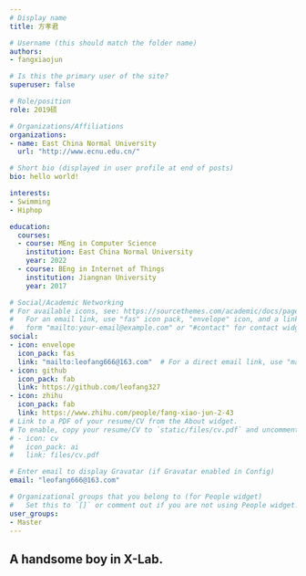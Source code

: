 ```yaml
---
# Display name
title: 方孝君

# Username (this should match the folder name)
authors:
- fangxiaojun

# Is this the primary user of the site?
superuser: false

# Role/position
role: 2019硕

# Organizations/Affiliations
organizations:
- name: East China Normal University
  url: "http://www.ecnu.edu.cn/"

# Short bio (displayed in user profile at end of posts)
bio: hello world!

interests:
- Swimming
- Hiphop

education:
  courses:
  - course: MEng in Computer Science
    institution: East China Normal University
    year: 2022
  - course: BEng in Internet of Things
    institution: Jiangnan University
    year: 2017

# Social/Academic Networking
# For available icons, see: https://sourcethemes.com/academic/docs/page-builder/#icons
#   For an email link, use "fas" icon pack, "envelope" icon, and a link in the
#   form "mailto:your-email@example.com" or "#contact" for contact widget.
social:
- icon: envelope
  icon_pack: fas
  link: "mailto:leofang666@163.com"  # For a direct email link, use "mailto:test@example.org".
- icon: github
  icon_pack: fab
  link: https://github.com/leofang327
- icon: zhihu
  icon_pack: fab
  link: https://www.zhihu.com/people/fang-xiao-jun-2-43
# Link to a PDF of your resume/CV from the About widget.
# To enable, copy your resume/CV to `static/files/cv.pdf` and uncomment the lines below.
# - icon: cv
#   icon_pack: ai
#   link: files/cv.pdf

# Enter email to display Gravatar (if Gravatar enabled in Config)
email: "leofang666@163.com"

# Organizational groups that you belong to (for People widget)
#   Set this to `[]` or comment out if you are not using People widget.
user_groups:
- Master
---
```


## A handsome boy in X-Lab.
